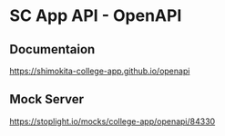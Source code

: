 # SC App API - OpenAPI

## Documentaion

https://shimokita-college-app.github.io/openapi

## Mock Server

https://stoplight.io/mocks/college-app/openapi/84330

